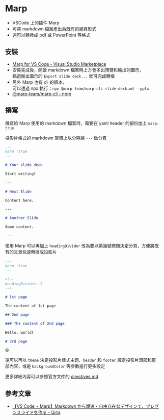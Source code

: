 # Marp 

- VSCode 上的插件 Marp 
- 可將 markdown 檔案產出為既有的網頁形式
- 還可以轉換成 pdf 或 PowerPoint 等格式

## 安裝

- [Marp for VS Code - Visual Studio Marketplace](https://marketplace.visualstudio.com/items?itemName=marp-team.marp-vscode)
- 安裝完成後，開啟 markdown 檔案時上方會多出預覽和輸出的圖示，<br/>
  點選輸出圖示的 `Export slide deck...` 就可完成轉檔
- 另外 Marp 也有 cli 的版本，<br/>
  可以透過 npx 執行：`npx @marp-team/marp-cli slide-deck.md --pptx`
- [@marp-team/marp-cli - npm](https://www.npmjs.com/package/@marp-team/marp-cli)

## 撰寫

撰寫給 Marp 使用的 markdown 檔案時，需要在 yaml header 的部份加上 `marp: true`

投影片格式的 markdown 習慣上以分隔線 `---` 做分頁

```markdown
---
marp :true
---

# Your slide deck

Start writing!

---

# Next Slide

Content here.

---

# Another Slide

Some content.

---
```

使用 Marp 可以再加上 `headingDivider` 改為要以第幾號標題決定分頁，方便將既有的文章快速轉換成投影片

```markdown
---
marp :true
---

<!--
headingDivider: 2
-->

# 1st page

The content of 1st page

## 2nd page

### The content of 2nd page

Hello, world!

# 3rd page

😃
```

還可以再以 `theme` 決定投影片樣式主題、`header` 和 `footer` 設定投影片頭部和尾部內容，或是 `backgroundColor` 等參數進行更多設定

更多詳細內容可以參照官方文件的 [directives.md](https://github.com/marp-team/marpit/blob/master/docs/directives.md)

## 參考文章

- [【VS Code + Marp】Markdown から爆速・自由自在なデザインで、プレゼンスライドを作る - Qiita](https://qiita.com/tomo_makes/items/aafae4021986553ae1d8)
